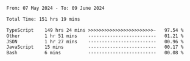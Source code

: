 
<!--START_SECTION:waka-->

```txt
From: 07 May 2024 - To: 09 June 2024

Total Time: 151 hrs 19 mins

TypeScript    149 hrs 24 mins >>>>>>>>>>>>>>>>>>>>>>>>-   97.54 %
Other         1 hr 51 mins    -------------------------   01.21 %
JSON          1 hr 27 mins    -------------------------   00.96 %
JavaScript    15 mins         -------------------------   00.17 %
Bash          6 mins          -------------------------   00.08 %
```

<!--END_SECTION:waka-->

<!--

### Hi there 👋
**Iam-cesar/Iam-cesar** is a ✨ _special_ ✨ repository because its `README.md` (this file) appears on your GitHub profile.

Here are some ideas to get you started:

- 🔭 I’m currently working on ...
- 🌱 I’m currently learning ...
- 👯 I’m looking to collaborate on ...
- 🤔 I’m looking for help with ...
- 💬 Ask me about ...
- 📫 How to reach me: ...
- 😄 Pronouns: ...
- ⚡ Fun fact: ...
-->
